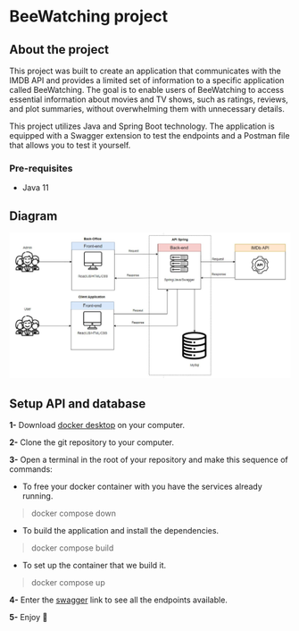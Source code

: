 # BeeWatching project

## About the project

This project was built to create an application that communicates with the IMDB API and provides a limited set of information to a specific application called BeeWatching. The goal is to enable users of BeeWatching to access essential information about movies and TV shows, such as ratings, reviews, and plot summaries, without overwhelming them with unnecessary details.

This project utilizes Java and Spring Boot technology. The application is equipped with a Swagger extension to test the endpoints and a Postman file that allows you to test it yourself.

### Pre-requisites 

* Java 11


## Diagram
![Diagram](./docs/Diagram_arch.jpg)

## Setup API and database

**1-** Download [docker desktop](https://www.docker.com/products/docker-desktop/) on your computer. 

**2-** Clone the git repository to your computer.

**3-** Open a terminal in the root of your repository and make this sequence of commands:

* To free your docker container with you have the services already running.
> docker compose down
* To build the application and install the dependencies.

> docker compose build
* To set up the container that we build it.
> docker compose up

**4-** Enter the [swagger](http://localhost:8080/swagger-ui.html#/) link to see all the endpoints available.

**5-**  Enjoy :tada:

